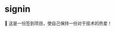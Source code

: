 # signin

🤣 这是一份签到项目，使自己保持一份对于技术的热爱！

<!--
🤣 签到第 2 天

Co-authored-by: biaov <biaov@qq.com>
Co-authored-by: biaov2017 <biao2017@qq.com>
-->
